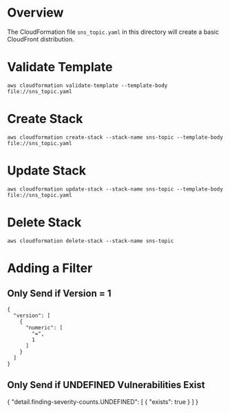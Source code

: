 # Overview

The CloudFormation file `sns_topic.yaml` in this directory will create a basic CloudFront distribution.

# Validate Template

`aws cloudformation validate-template --template-body file://sns_topic.yaml`

# Create Stack

`aws cloudformation create-stack --stack-name sns-topic --template-body file://sns_topic.yaml`

# Update Stack

`aws cloudformation update-stack --stack-name sns-topic --template-body file://sns_topic.yaml`

# Delete Stack

`aws cloudformation delete-stack --stack-name sns-topic`

# Adding a Filter

## Only Send if Version = 1
```
{
  "version": [
    {
      "numeric": [
        "=",
        1
      ]
    }
  ]
}
```

## Only Send if UNDEFINED Vulnerabilities Exist

{
  "detail.finding-severity-counts.UNDEFINED": [
    {
      "exists": true
    }
  ]
}
